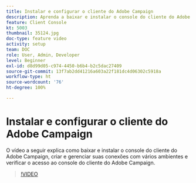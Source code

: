 ```yaml
---
title: Instalar e configurar o cliente do Adobe Campaign
description: Aprenda a baixar e instalar o console do cliente do Adobe Campaign, criar e gerenciar suas conexões com vários ambientes e verificar o acesso ao console do cliente do Adobe Campaign.
feature: Client Console
kt: 5003
thumbnail: 35124.jpg
doc-type: feature video
activity: setup
team: DOC
role: User, Admin, Developer
level: Beginner
exl-id: d8d99d05-c974-4450-b6b4-b2c5dac27409
source-git-commit: 13f7ab2dd41216a603a22f181dc4d06302c5918a
workflow-type: ht
source-wordcount: '76'
ht-degree: 100%

---
```


# Instalar e configurar o cliente do Adobe Campaign

O vídeo a seguir explica como baixar e instalar o console do cliente do Adobe Campaign, criar e gerenciar suas conexões com vários ambientes e verificar o acesso ao console do cliente do Adobe Campaign.

>[!VIDEO](https://video.tv.adobe.com/v/35124?quality=12&learn=on)
